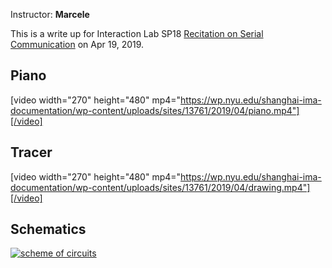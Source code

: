 Instructor: <b>Marcele</b>  

This is a write up for Interaction Lab SP18 [Recitation on Serial Communication](https://wp.nyu.edu/shanghai-ima-interaction-lab/recitation-8-serial-communication/) on Apr 19, 2019.  

## Piano
[video width="270" height="480" mp4="https://wp.nyu.edu/shanghai-ima-documentation/wp-content/uploads/sites/13761/2019/04/piano.mp4"][/video]  

## Tracer
[video width="270" height="480" mp4="https://wp.nyu.edu/shanghai-ima-documentation/wp-content/uploads/sites/13761/2019/04/drawing.mp4"][/video]  

## Schematics
<a href="https://wp.nyu.edu/shanghai-ima-documentation/wp-content/uploads/sites/13761/2019/04/sheme.jpg"><img class="size-medium wp-image-796" tabindex="-1" src="https://wp.nyu.edu/shanghai-ima-documentation/wp-content/uploads/sites/13761/2019/04/sheme.jpg" alt="scheme of circuits" /></a>  
